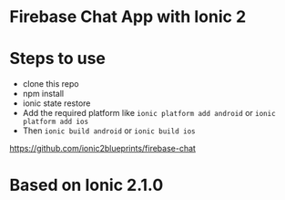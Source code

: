 # Firebase Chat App with Ionic 2

# Steps to use
* clone this repo
* npm install
* ionic state restore
* Add the required platform like ```ionic platform add android``` or ```ionic platform add ios```
* Then ```ionic build android``` or ```ionic build ios```


https://github.com/ionic2blueprints/firebase-chat

# Based on Ionic 2.1.0